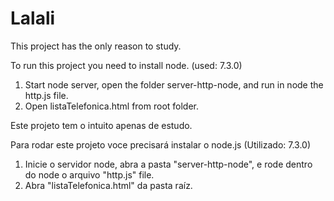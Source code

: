 # Lalali

This project has the only reason to study.

To run this project you need to install node. (used: 7.3.0)
1. Start node server, open the folder server-http-node, and run in node the http.js file.
2. Open listaTelefonica.html from root folder.

Este projeto tem o intuito apenas de estudo.

Para rodar este projeto voce precisará instalar o node.js (Utilizado: 7.3.0)
1. Inicie o servidor node, abra a pasta "server-http-node", e rode dentro do node o arquivo "http.js" file.
2. Abra "listaTelefonica.html" da pasta raíz.
